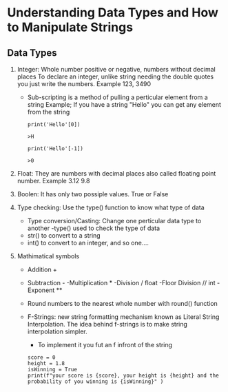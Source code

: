 # Understanding Data Types and How to Manipulate Strings

## Data Types

1. Integer: Whole number positive or negative, numbers without decimal places
    To declare an integer, unlike string needing the double quotes you just write the numbers.
    Example 123, 3490

    - Sub-scripting is a method of pulling a perticular element from a string
        Example; If you have a string "Hello" you can get any element from the string

        ```
        print('Hello'[0])

        >H
        ```

        ```
        print('Hello'[-1])

        >0
        ```

2. Float: They are numbers with decimal places also called floating point number.
    Example 3.12 9.8

3. Boolen: It has only two possiple values. True or False

4. Type checking: Use the type() function to know what type of data
    - Type conversion/Casting: Change one perticular data type to another
    -type() used to check the type of data
    - str() to convert to a string
    - int() to convert to an integer, and so one....

5. Mathimatical symbols
    - Addition +
    - Subtraction -
    -Multiplication *
    -Division / float
    -Floor Division // int
    -Exponent **

    - Round numbers to the nearest whole number with round() function

    - F-Strings: new string formatting mechanism known as Literal String Interpolation. The idea behind f-strings is to make string interpolation simpler. 
        - To implement it you fut an f infront of the string

        ```
        score = 0 
        height = 1.8
        isWinning = True
        print(f"your score is {score}, your height is {height} and the probability of you winning is {isWinning}" )
        ``` 
